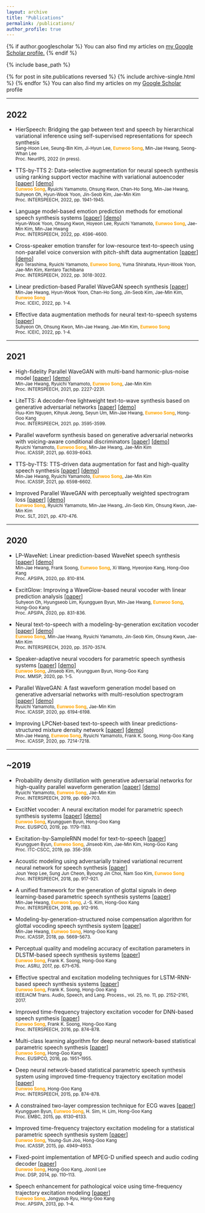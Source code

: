 ```yaml
---
layout: archive
title: "Publications"
permalink: /publications/
author_profile: true
---
```


{% if author.googlescholar %}
  You can also find my articles on <u><a href="{{author.googlescholar}}">my Google Scholar profile</a>.</u>
{% endif %}

{% include base_path %}

{% for post in site.publications reversed %}
  {% include archive-single.html %}
{% endfor %}
You can also find my articles on my [Google Scholar](https://scholar.google.com/citations?user=H8Of2IIAAAAJ&hl) profile

***
## 2022
- HierSpeech: Bridging the gap between text and speech by hierarchical variational inference using self-supervised representations for speech synthesis  
  <small>Sang-Hoon Lee, Seung-Bin Kim, Ji-Hyun Lee, <strong style="color:orange">Eunwoo Song</strong>, Min-Jae Hwang, Seong-Whan Lee</small>  
  <small>Proc. NeurIPS, 2022 (in press).</small>  
  
- TTS-by-TTS 2: Data-selective augmentation for neural speech synthesis using ranking support vector machine with variational autoencoder
[[paper](https://sewplay.github.io/files/papers/2022/IS_10134.pdf)]
[[demo](https://sewplay.github.io/demos/txt2/)]  
  <small><strong style="color:orange">Eunwoo Song</strong>, Ryuichi Yamamoto, Ohsung Kwon, Chan-Ho Song, Min-Jae Hwang, Suhyeon Oh, Hyun-Wook Yoon, Jin-Seob Kim, Jae-Min Kim</small>  
  <small>Proc. INTERSPEECH, 2022, pp. 1941-1945.</small>  
    
- Language model-based emotion prediction methods for emotional speech synthesis systems
[[paper](https://sewplay.github.io/files/papers/2022/IS_11133.pdf)]
[[demo](https://christophyoon.github.io/lmemotiontts/)]  
  <small>Hyun-Wook Yoon, Ohsung Kwon, Hoyeon Lee, Ryuichi Yamamoto, <strong style="color:orange">Eunwoo Song</strong>, Jae-Min Kim, Min-Jae Hwang</small>  
  <small>Proc. INTERSPEECH, 2022, pp. 4596-4600.</small>  
  
- Cross-speaker emotion transfer for low-resource text-to-speech using non-parallel voice conversion with pitch-shift data augmentation
[[paper](https://sewplay.github.io/files/papers/2022/IS_11278.pdf)]
[[demo](https://ryojerky.github.io/demo_vc-tts-ps/)]  
  <small>Ryo Terashima, Ryuichi Yamamoto, <strong style="color:orange">Eunwoo Song</strong>, Yuma Shirahata, Hyun-Wook Yoon, Jae-Min Kim, Kentaro Tachibana</small>  
  <small>Proc. INTERSPEECH, 2022, pp. 3018-3022.</small>
  
- Linear prediction-based Parallel WaveGAN speech synthesis
[[paper](https://ieeexplore.ieee.org/abstract/document/9748530)]  
  <small>Min-Jae Hwang, Hyun-Wook Yoon, Chan-Ho Song, Jin-Seob Kim, Jae-Min Kim, <strong style="color:orange">Eunwoo Song</strong></small>  
  <small>Proc. ICEIC, 2022, pp. 1-4.</small>  
  
- Effective data augmentation methods for neural text-to-speech systems
[[paper](https://ieeexplore.ieee.org/abstract/document/9748515)]  
  <small>Suhyeon Oh, Ohsung Kwon, Min-Jae Hwang, Jae-Min Kim, <strong style="color:orange">Eunwoo Song</strong></small>  
  <small>Proc. ICEIC, 2022, pp. 1-4.</small>    


***
## 2021

- High-fidelity Parallel WaveGAN with multi-band harmonic-plus-noise model
[[paper](https://sewplay.github.io/files/papers/2021/IS210976.pdf)]
[[demo](https://min-jae.github.io/interspeech2021/)]  
  <small>Min-Jae Hwang, Ryuichi Yamamoto, <strong style="color:orange">Eunwoo Song</strong>, Jae-Min Kim</small>  
  <small>Proc. INTERSPEECH, 2021, pp. 2227-2231.</small>  

- LiteTTS: A decoder-free lightweight text-to-wave synthesis based on generative adversarial networks
[[paper](https://sewplay.github.io/files/papers/2021/IS210188.pdf)]
[[demo](https://dsp136.github.io/2021-04-01-interspeech-samples/)]  
  <small>Huu-Kim Nguyen, Kihyuk Jeong, Seyun Um, Min-Jae Hwang, <strong style="color:orange">Eunwoo Song</strong>, Hong-Goo Kang</small>  
  <small>Proc. INTERSPEECH, 2021. pp. 3595-3599.</small>  

- Parallel waveform synthesis based on generative adversarial networks with voicing-aware conditional discriminators
[[paper](https://sewplay.github.io/files/papers/2021/icassp_0006024.pdf)]
[[demo](https://r9y9.github.io/demos/projects/icassp2021/)]  
  <small>Ryuichi Yamamoto, <strong style="color:orange">Eunwoo Song</strong>, Min-Jae Hwang, Jae-Min Kim</small>  
  <small>Proc. ICASSP, 2021, pp. 6039-6043.</small>  

- TTS-by-TTS: TTS-driven data augmentation for fast and high-quality speech synthesis
[[paper](https://sewplay.github.io/files/papers/2021/icassp_0006583.pdf)]
[[demo](https://min-jae.github.io/icassp2021/)]  
  <small>Min-Jae Hwang, Ryuichi Yamamoto, <strong style="color:orange">Eunwoo Song</strong>, Jae-Min Kim</small>  
  <small>Proc. ICASSP, 2021, pp. 6598-6602.</small>  

- Improved Parallel WaveGAN with perceptually weighted spectrogram loss
[[paper](https://sewplay.github.io/files/papers/2021/slt_0000470.pdf)]
[[demo](https://sewplay.github.io/demos/wavegan-pwsl/)]  
  <small><strong style="color:orange">Eunwoo Song</strong>, Ryuichi Yamamoto, Min-Jae Hwang, Jin-Seob Kim, Ohsung Kwon, Jae-Min Kim</small>  
  <small>Proc. SLT, 2021, pp. 470-476.</small>  

***
## 2020
    
- LP-WaveNet: Linear prediction-based WaveNet speech synthesis
[[paper](https://sewplay.github.io/files/papers/2020/apsipa_09306362.pdf)]
[[demo](https://min-jae.github.io/apsipa2020/)]  
  <small>Min-Jae Hwang, Frank Soong, <strong style="color:orange">Eunwoo Song</strong>, Xi Wang, Hyeonjoo Kang, Hong-Goo Kang</small>  
  <small>Proc. APSIPA, 2020, pp. 810-814.</small>  
    
- ExcitGlow: Improving a WaveGlow-based neural vocoder with linear prediction analysis
[[paper](https://sewplay.github.io/files/papers/2020/apsipa_0000831.pdf)]  
  <small>Suhyeon Oh, Hyungseob Lim, Kyungguen Byun, Min-Jae Hwang, <strong style="color:orange">Eunwoo Song</strong>, Hong-Goo Kang</small>  
  <small>Proc. APSIPA, 2020,  pp. 831-836.</small>    
    
- Neural text-to-speech with a modeling-by-generation excitation vocoder
[[paper](https://sewplay.github.io/files/papers/2020/interspeech_2116.pdf)]
[[demo](https://sewplay.github.io/demos/mbg_excitnet/)]  
  <small><strong style="color:orange">Eunwoo Song</strong>, Min-Jae Hwang, Ryuichi Yamamoto, Jin-Seob Kim, Ohsung Kwon, Jae-Min Kim</small>  
  <small>Proc. INTERSPEECH, 2020, pp. 3570-3574.</small>  
    
- Speaker-adaptive neural vocoders for parametric speech synthesis systems
[[paper](https://sewplay.github.io/files/papers/2020/mmsp_111.pdf)]
[[demo](https://sewplay.github.io/demos/vocoder_adaptation/)]  
  <small><strong style="color:orange">Eunwoo Song</strong>, Jinseob Kim, Kyungguen Byun, Hong-Goo Kang</small>  
  <small>Proc. MMSP, 2020, pp. 1-5.</small>  
    
- Parallel WaveGAN: A fast waveform generation model based on generative adversarial networks with multi-resolution spectrogram
[[paper](https://sewplay.github.io/files/papers/2020/icassp_0006194.pdf)]
[[demo](https://r9y9.github.io/demos/projects/icassp2020/)]  
  <small>Ryuichi Yamamoto, <strong style="color:orange">Eunwoo Song</strong>, Jae-Min Kim</small>  
  <small>Proc. ICASSP, 2020, pp. 6194-6198.</small>  
    
- Improving LPCNet-based text-to-speech with linear predictions-structured mixture density network
[[paper](https://sewplay.github.io/files/papers/2020/icassp_0007214.pdf)]
[[demo](https://min-jae.github.io/icassp2020/)]  
  <small>Min-Jae Hwang, <strong style="color:orange">Eunwoo Song</strong>, Ryuichi Yamamoto, Frank K. Soong, Hong-Goo Kang</small>  
  <small>Proc. ICASSP, 2020, pp. 7214-7218.</small>  

***
## ~2019
        
- Probability density distillation with generative adversarial networks for high-quality parallel waveform generation
[[paper](https://sewplay.github.io/files/papers/2019/interspeech_pWaveNet.pdf)]
[[demo](https://r9y9.github.io/demos/projects/interspeech2019/)]  
  <small>Ryuichi Yamamoto, <strong style="color:orange">Eunwoo Song</strong>, Jae-Min Kim</small>  
  <small>Proc. INTERSPEECH, 2019, pp. 699-703.</small>  
    
- ExcitNet vocoder: A neural excitation model for parametric speech synthesis systems
[[paper](https://sewplay.github.io/files/papers/2019/eusipco_PID5978469.pdf)]
[[demo](https://sewplay.github.io/demos/excitnet/)]  
  <small><strong style="color:orange">Eunwoo Song</strong>, Kyungguen Byun, Hong-Goo Kang</small>  
  <small>Proc. EUSIPCO, 2019, pp. 1179-1183.</small>  
    
- Excitation-by-SampleRNN model for text-to-speech
[[paper](https://sewplay.github.io/files/papers/2019/itccscc.pdf)]  
  <small>Kyungguen Byun, <strong style="color:orange">Eunwoo Song</strong>, Jinseob Kim, Jae-Min Kim, Hong-Goo Kang</small>  
  <small>Proc. ITC-CSCC, 2019, pp. 356-359. </small>  

- Acoustic modeling using adversarially trained variational recurrent neural network for speech synthesis
[[paper](https://sewplay.github.io/files/papers/2018/interspeech_1598.pdf)]  
  <small>Joun Yeop Lee, Sung Jun Cheon, Byoung Jin Choi, Nam Soo Kim, <strong style="color:orange">Eunwoo Song</strong></small>  
  <small>Proc. INTERSPEECH, 2018, pp. 917-921.</small>  
    
- A unified framework for the generation of glottal signals in deep learning-based parametric speech synthesis systems
[[paper](https://sewplay.github.io/files/papers/2018/interspeech_1590.pdf)]  
  <small>Min-Jae Hwang, <strong style="color:orange">Eunwoo Song</strong>, J.-S. Kim, Hong-Goo Kang</small>  
  <small>Proc. INTERSPEECH, 2018, pp. 912-916.</small>  
    
- Modeling-by-generation-structured noise compensation algorithm for glottal vocoding speech synthesis system
[[paper](https://sewplay.github.io/files/papers/2018/icassp_0005669.pdf)]  
  <small>Min-Jae Hwang, <strong style="color:orange">Eunwoo Song</strong>, Hong-Goo Kang</small>  
  <small>Proc. ICASSP, 2018, pp. 5669-5673.</small>  
    
- Perceptual quality and modeling accuracy of excitation parameters in DLSTM-based speech synthesis systems
[[paper](https://sewplay.github.io/files/papers/2017/asru_0000671.pdf)]  
  <small><strong style="color:orange">Eunwoo Song</strong>, Frank K. Soong, Hong-Goo Kang</small>  
  <small>Proc. ASRU, 2017, pp. 671–676.</small>  
    
- Effective spectral and excitation modeling techniques for LSTM-RNN-based speech synthesis systems
[[paper](https://sewplay.github.io/files/papers/2017/aslp_08017571.pdf)]  
  <small><strong style="color:orange">Eunwoo Song</strong>, Frank K. Soong, Hong-Goo Kang</small>  
  <small>IEEE/ACM Trans. Audio, Speech, and Lang. Process., vol. 25, no. 11, pp. 2152–2161, 2017.</small>   
    
- Improved time-frequency trajectory excitation vocoder for DNN-based speech synthesis
[[paper](https://sewplay.github.io/files/papers/2016/interspeech_IS160230.PDF)]  
  <small><strong style="color:orange">Eunwoo Song</strong>, Frank K. Soong, Hong-Goo Kang</small>  
  <small>Proc. INTERSPEECH, 2016, pp. 874–878.</small>  
    
- Multi-class learning algorithm for deep neural network-based statistical parametric speech synthesis
[[paper](https://sewplay.github.io/files/papers/2016/eusipco_1570245860.pdf)]  
  <small><strong style="color:orange">Eunwoo Song</strong>, Hong-Goo Kang</small>  
  <small>Proc. EUSIPCO, 2016, pp. 1951–1955.</small>  
    
- Deep neural network-based statistical parametric speech synthesis system using improved time-frequency trajectory excitation model
[[paper](https://sewplay.github.io/files/papers/2015/interspeech_IS150697.PDF)]  
  <small><strong style="color:orange">Eunwoo Song</strong>, Hong-Goo Kang</small>  
  <small>Proc. INTERSPEECH, 2015, pp. 874–878.</small>  
    
- A constrained two-layer compression technique for ECG waves
[[paper](https://sewplay.github.io/files/papers/2015/embc_07319791.pdf)]  
  <small>Kyungguen Byun, <strong style="color:orange">Eunwoo Song</strong>, H. Sim, H. Lim, Hong-Goo Kang</small>  
  <small>Proc. EMBC, 2015, pp. 6130–6133.</small>  
    
- Improved time-frequency trajectory excitation modeling for a statistical parametric speech synthesis system
[[paper](https://sewplay.github.io/files/papers/2015/icassp_0004949.pdf)]  
  <small><strong style="color:orange">Eunwoo Song</strong>, Young-Sun Joo, Hong-Goo Kang</small>    
  <small>Proc. ICASSP, 2015, pp. 4949–4953.</small>  

- Fixed-point implementation of MPEG-D unified speech and audio coding decoder
[[paper](https://sewplay.github.io/files/papers/2014/dsp_06900810.pdf)]  
  <small><strong style="color:orange">Eunwoo Song</strong>, Hong-Goo Kang, Joonil Lee</small>    
  <small>Proc. DSP, 2014, pp. 110–113.</small>  
    
- Speech enhancement for pathological voice using time-frequency trajectory excitation modeling
[[paper](https://sewplay.github.io/files/papers/2013/apsipa_06694125.pdf)]  
  <small><strong style="color:orange">Eunwoo Song</strong>, Jongyoub Ryu, Hong-Goo Kang</small>   
  <small>Proc. APSIPA, 2013, pp. 1–4.</small>    

